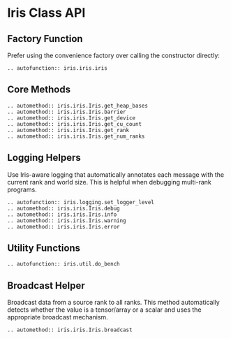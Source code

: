 # Iris Class API

## Factory Function

Prefer using the convenience factory over calling the constructor directly:

```{eval-rst}
.. autofunction:: iris.iris.iris
```

## Core Methods

```{eval-rst}
.. automethod:: iris.iris.Iris.get_heap_bases
.. automethod:: iris.iris.Iris.barrier
.. automethod:: iris.iris.Iris.get_device
.. automethod:: iris.iris.Iris.get_cu_count
.. automethod:: iris.iris.Iris.get_rank
.. automethod:: iris.iris.Iris.get_num_ranks
```

## Logging Helpers

Use Iris-aware logging that automatically annotates each message with the current rank and world size. This is helpful when debugging multi-rank programs.

```{eval-rst}
.. autofunction:: iris.logging.set_logger_level
.. automethod:: iris.iris.Iris.debug
.. automethod:: iris.iris.Iris.info
.. automethod:: iris.iris.Iris.warning
.. automethod:: iris.iris.Iris.error
```


## Utility Functions

```{eval-rst}
.. autofunction:: iris.util.do_bench
```

## Broadcast Helper

Broadcast data from a source rank to all ranks. This method automatically detects whether the value is a tensor/array or a scalar and uses the appropriate broadcast mechanism.

```{eval-rst}
.. automethod:: iris.iris.Iris.broadcast
```




